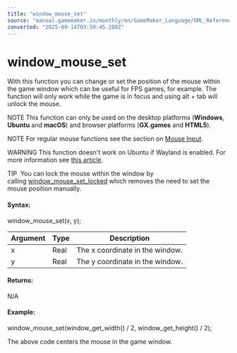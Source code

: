 ```yaml
---
title: "window_mouse_set"
source: "manual.gamemaker.io/monthly/en/GameMaker_Language/GML_Reference/Cameras_And_Display/The_Game_Window/window_mouse_set.htm"
converted: "2025-09-14T03:59:45.280Z"
---
```


# window\_mouse\_set

With this function you can change or set the position of the mouse within the game window which can be useful for FPS games, for example. The function will only work while the game is in focus and using alt + tab will unlock the mouse.

NOTE This function can only be used on the desktop platforms (**Windows**, **Ubuntu** and **macOS**) and browser platforms (**GX.games** and **HTML5**).

NOTE For regular mouse functions see the section on [Mouse Input](../../Game_Input/Mouse_Input/Mouse_Input.md).

WARNING This function doesn't work on Ubuntu if Wayland is enabled. For more information see [this article](https://linuxconfig.org/how-to-enable-disable-wayland-on-ubuntu-22-04-desktop).

TIP  You can lock the mouse within the window by calling [window\_mouse\_set\_locked](window_mouse_set_locked.md) which removes the need to set the mouse position manually.

#### Syntax:

window\_mouse\_set(x, y);

| Argument | Type | Description |
| --- | --- | --- |
| x | Real | The x coordinate in the window. |
| y | Real | The y coordinate in the window. |

#### Returns:

N/A

#### Example:

window\_mouse\_set(window\_get\_width() / 2, window\_get\_height() / 2);

The above code centers the mouse in the game window.